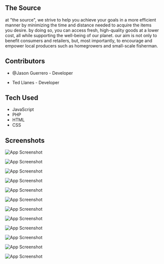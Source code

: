 
## The Source

at "the source", we strive to help you achieve your goals in a more efficient manner by minimizing the time and distance needed to acquire the items you desire. by doing so, you can access fresh, high-quality goods at a lower cost, all while supporting the well-being of our planet. our aim is not only to benefit consumers and retailers, but, most importantly, to encourage and empower local producers such as homegrowers and small-scale fisherman.
## Contributors

- @Jason Guerrero - Developer

- Ted Llanes - Developer
## Tech Used 
- JavaScript
- PHP
- HTML
- CSS


## Screenshots

![App Screenshot](https://cdn.fbsbx.com/v/t59.2708-21/446106336_7173967829376404_3809941580614573871_n.gif?_nc_cat=108&ccb=1-7&_nc_sid=cf94fc&_nc_ohc=1uGRKnLN_TQQ7kNvgHFuwzX&_nc_ht=cdn.fbsbx.com&oh=03_Q7cD1QFD79I_Nx7JOsrAGwHPh6qjGUmyuHj9e2FSBSPKGvOM7A&oe=6657A8DD)

![App Screenshot](https://scontent.fmnl33-1.fna.fbcdn.net/v/t1.15752-9/441070985_2189701308096224_6786754695375607712_n.png?_nc_cat=100&ccb=1-7&_nc_sid=5f2048&_nc_ohc=pfM0y0MUZx4Q7kNvgFQdaUS&_nc_ht=scontent.fmnl33-1.fna&oh=03_Q7cD1QE4DNGeaD_1wfrPujgPI7vvbaoqET0GkqyL6xsihxLRSQ&oe=667D3DE8)

![App Screenshot](https://scontent.fmnl33-2.fna.fbcdn.net/v/t1.15752-9/441073582_1130756848156693_3595701881290428716_n.png?_nc_cat=104&ccb=1-7&_nc_sid=5f2048&_nc_ohc=dlA8RsNXOWAQ7kNvgHKVxd4&_nc_ht=scontent.fmnl33-2.fna&oh=03_Q7cD1QEbtA-D-SAtUz3Jei6RInTeBziQcX_fEC0H2X4MiYrHsg&oe=667D3F9A)

![App Screenshot](https://scontent.fmnl33-2.fna.fbcdn.net/v/t1.15752-9/441522087_407955975412988_4210034743305708128_n.png?_nc_cat=103&ccb=1-7&_nc_sid=5f2048&_nc_ohc=qsOfxNMa-gAQ7kNvgFmApE8&_nc_ht=scontent.fmnl33-2.fna&oh=03_Q7cD1QFLLJsQ1jR5nMziAS71itfSlzL85KlO92PhxBawofNTkA&oe=667D5052)

![App Screenshot](https://scontent.fmnl33-2.fna.fbcdn.net/v/t1.15752-9/438171726_2075461792840237_8721510051175070240_n.png?_nc_cat=103&ccb=1-7&_nc_sid=5f2048&_nc_ohc=WKgul1ESdw0Q7kNvgHI3nCp&_nc_ht=scontent.fmnl33-2.fna&oh=03_Q7cD1QGMQLjWvIOQc5_3yb8vIoIJDIIJn0IUXLGPg-qimK1R4g&oe=667D4003)

![App Screenshot](https://scontent.fmnl33-2.fna.fbcdn.net/v/t1.15752-9/441075291_318747731272646_1202431985224697331_n.png?_nc_cat=103&ccb=1-7&_nc_sid=5f2048&_nc_ohc=F6ET8uN7-0oQ7kNvgGYN3VW&_nc_ht=scontent.fmnl33-2.fna&oh=03_Q7cD1QEkyqk5QryUPtMRQMWcTnr9a8RNcdGMbVLU76BwPxDFnA&oe=667D47CB)

![App Screenshot](https://scontent.fmnl33-2.fna.fbcdn.net/v/t1.15752-9/438171779_3814739778849881_4370183869012462626_n.png?_nc_cat=103&ccb=1-7&_nc_sid=5f2048&_nc_ohc=8duWisW4olEQ7kNvgG3oaFg&_nc_ht=scontent.fmnl33-2.fna&oh=03_Q7cD1QEjnkA8fejME_k22hFasG9FQcEcekM9VdwAHnAoDO8pvQ&oe=667D5962)

![App Screenshot](https://scontent.fmnl33-1.fna.fbcdn.net/v/t1.15752-9/441568342_1005584940993279_3432223440527634288_n.png?_nc_cat=108&ccb=1-7&_nc_sid=5f2048&_nc_ohc=Gtiqz-cEovgQ7kNvgEbSRFt&_nc_ht=scontent.fmnl33-1.fna&oh=03_Q7cD1QH3ZBOfQvU6bDBk0-fixMcP33Uvg7kB07nQHy4EigwzwA&oe=667D6896)

![App Screenshot](https://scontent.fmnl33-2.fna.fbcdn.net/v/t1.15752-9/441012058_863209032311646_519660402041574470_n.png?_nc_cat=111&ccb=1-7&_nc_sid=5f2048&_nc_ohc=JEkAMlHuxbsQ7kNvgG6SzDx&_nc_ht=scontent.fmnl33-2.fna&oh=03_Q7cD1QGVPRJRDhfNSnJJOQD0kQK1AYORkZNqPc4ixubc20GFbg&oe=667D47E9)


![App Screenshot](https://scontent.fmnl33-1.fna.fbcdn.net/v/t1.15752-9/441453219_1535802894036127_3142797563407412981_n.png?_nc_cat=108&ccb=1-7&_nc_sid=5f2048&_nc_ohc=zFGrBXDmdk8Q7kNvgFyTjJk&_nc_ht=scontent.fmnl33-1.fna&oh=03_Q7cD1QHGOVvVSrrJFiLgoyAIxOjqDylFQ7aoGzsv2WS6Rfoteg&oe=667D406F)

![App Screenshot](https://scontent.fmnl33-6.fna.fbcdn.net/v/t1.15752-9/441081848_449313974463926_557536376447102286_n.png?_nc_cat=106&ccb=1-7&_nc_sid=5f2048&_nc_ohc=b5yYrFlmIHQQ7kNvgFPrmYm&_nc_ht=scontent.fmnl33-6.fna&oh=03_Q7cD1QGo8C_V_57h2oChvsnmgay7rOBYTm6d6tD7-KofD00inw&oe=667D41E4)

![App Screenshot](https://scontent.fmnl33-1.fna.fbcdn.net/v/t1.15752-9/442002502_1184623092556122_3088683312854409105_n.png?_nc_cat=100&ccb=1-7&_nc_sid=5f2048&_nc_ohc=kLGUDX_nK8gQ7kNvgFdy3CB&_nc_ht=scontent.fmnl33-1.fna&oh=03_Q7cD1QH7QC3LvZPENvialFQAi1eMmqslI4sSmQIAT-8hmYTmxA&oe=667D70E8)
